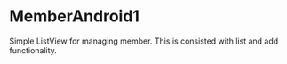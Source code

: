 # MemberAndroid1
Simple ListView for managing member.
This is consisted with list and add functionality.
